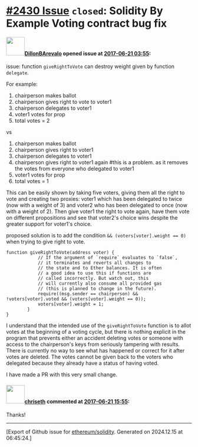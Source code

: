 # [\#2430 Issue](https://github.com/ethereum/solidity/issues/2430) `closed`: Solidity By Example Voting contract bug fix

#### <img src="https://avatars.githubusercontent.com/u/24831997?u=d393ebbb814b12d3427cff95eb9a0a5a4654bdc2&v=4" width="50">[DillonBArevalo](https://github.com/DillonBArevalo) opened issue at [2017-06-21 03:55](https://github.com/ethereum/solidity/issues/2430):

issue: function `giveRightToVote` can destroy weight given by function `delegate`.

For example:

1. chairperson makes ballot
2. chairperson gives right to vote to voter1
3. chairperson delegates to voter1
4. voter1 votes for prop
5. total votes = 2

vs

1. chairperson makes ballot
2. chairperson gives right to voter1
3. chairperson delegates to voter1
4. chairperson gives right to voter1 again #this is a problem. as it removes the votes from everyone who delegated to voter1
5. voter1 votes for prop
6. total votes = 1

This can be easily shown by taking five voters, giving them all the right to vote and creating two proxies: voter1 which has been delegated to twice (now with a weight of 3) and voter2 who has been delegated to once (now with a weight of 2). Then give voter1 the right to vote again, have them vote on different propositions and see that voter2's choice wins despite the greater support for voter1's choice.

proposed solution is to add the condition
`&& (voters[voter].weight == 0)`
when trying to give right to vote.

```
function giveRightToVote(address voter) {
            // If the argument of `require` evaluates to `false`,
            // it terminates and reverts all changes to
            // the state and to Ether balances. It is often
            // a good idea to use this if functions are
            // called incorrectly. But watch out, this
            // will currently also consume all provided gas
            // (this is planned to change in the future).
            require((msg.sender == chairperson) && !voters[voter].voted && (voters[voter].weight == 0));
            voters[voter].weight = 1;
        }
}
```

I understand that the intended use of the `giveRightToVote` function is to allot votes at the beginning of a voting cycle, but there is nothing explicit in the program that prevents either an accident deleting votes or someone with access to the chairperson's keys from seriously tampering with results. There is currently no way to see what has happened or correct for it after votes are deleted. The votes cannot be given back to the voters who delegated because they already have a status of having voted.

I have made a PR with this very small change.

#### <img src="https://avatars.githubusercontent.com/u/9073706?v=4" width="50">[chriseth](https://github.com/chriseth) commented at [2017-06-21 15:55](https://github.com/ethereum/solidity/issues/2430#issuecomment-310123980):

Thanks!


-------------------------------------------------------------------------------



[Export of Github issue for [ethereum/solidity](https://github.com/ethereum/solidity). Generated on 2024.12.15 at 06:45:24.]
